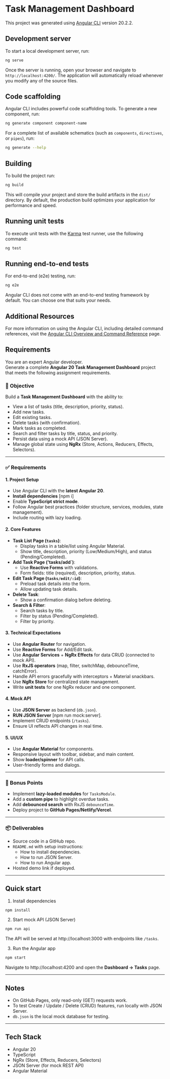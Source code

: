# Task Management Dashboard

This project was generated using [Angular CLI](https://github.com/angular/angular-cli) version 20.2.2.

## Development server

To start a local development server, run:

```bash
ng serve
```

Once the server is running, open your browser and navigate to `http://localhost:4200/`. The application will automatically reload whenever you modify any of the source files.

## Code scaffolding

Angular CLI includes powerful code scaffolding tools. To generate a new component, run:

```bash
ng generate component component-name
```

For a complete list of available schematics (such as `components`, `directives`, or `pipes`), run:

```bash
ng generate --help
```

## Building

To build the project run:

```bash
ng build
```

This will compile your project and store the build artifacts in the `dist/` directory. By default, the production build optimizes your application for performance and speed.

## Running unit tests

To execute unit tests with the [Karma](https://karma-runner.github.io) test runner, use the following command:

```bash
ng test
```

## Running end-to-end tests

For end-to-end (e2e) testing, run:

```bash
ng e2e
```

Angular CLI does not come with an end-to-end testing framework by default. You can choose one that suits your needs.

## Additional Resources

For more information on using the Angular CLI, including detailed command references, visit the [Angular CLI Overview and Command Reference](https://angular.dev/tools/cli) page.

## Requirements
You are an expert Angular developer.  
Generate a complete **Angular 20 Task Management Dashboard** project that meets the following assignment requirements.  

### 🎯 Objective
Build a **Task Management Dashboard** with the ability to:
- View a list of tasks (title, description, priority, status).
- Add new tasks.
- Edit existing tasks.
- Delete tasks (with confirmation).
- Mark tasks as completed.
- Search and filter tasks by title, status, and priority.
- Persist data using a mock API (JSON Server).
- Manage global state using **NgRx** (Store, Actions, Reducers, Effects, Selectors).

---

### ✅ Requirements

#### 1. Project Setup
- Use Angular CLI with the **latest Angular 20**.
- **Install dependencies** [npm i]
- Enable **TypeScript strict mode**.
- Follow Angular best practices (folder structure, services, modules, state management).
- Include routing with lazy loading.

#### 2. Core Features
- **Task List Page (`tasks`)**:
  - Display tasks in a table/list using Angular Material.
  - Show title, description, priority (Low/Medium/High), and status (Pending/Completed).
- **Add Task Page ('tasks/add`)**:
  - Use **Reactive Forms** with validations.
  - Form fields: title (required), description, priority, status.
- **Edit Task Page (`tasks/edit/:id`)**:
  - Preload task details into the form.
  - Allow updating task details.
- **Delete Task**:
  - Show a confirmation dialog before deleting.
- **Search & Filter**:
  - Search tasks by title.
  - Filter by status (Pending/Completed).
  - Filter by priority.

#### 3. Technical Expectations
- Use **Angular Router** for navigation.
- Use **Reactive Forms** for Add/Edit task.
- Use **Angular Services** + **NgRx Effects** for data CRUD (connected to mock API).
- Use **RxJS operators** (map, filter, switchMap, debounceTime, catchError).
- Handle API errors gracefully with interceptors + Material snackbars.
- Use **NgRx Store** for centralized state management.
- Write **unit tests** for one NgRx reducer and one component.

#### 4. Mock API
- Use **JSON Server** as backend (`db.json`).
- **RUN JSON Server** [npm run mock:server].
- Implement CRUD endpoints (`/tasks`).
- Ensure UI reflects API changes in real time.

#### 5. UI/UX
- Use **Angular Material** for components.
- Responsive layout with toolbar, sidebar, and main content.
- Show **loader/spinner** for API calls.
- User-friendly forms and dialogs.

---

### 🌟 Bonus Points
- Implement **lazy-loaded modules** for `TasksModule`.
- Add a **custom pipe** to highlight overdue tasks.
- Add **debounced search** with RxJS `debounceTime`.
- Deploy project to **GitHub Pages/Netlify/Vercel**.

---

### 📦 Deliverables
- Source code in a GitHub repo.
- `README.md` with setup instructions:
  - How to install dependencies.
  - How to run JSON Server.
  - How to run Angular app.
- Hosted demo link if deployed.

---

## Quick start

1) Install dependencies

```bash
npm install
```

2) Start mock API (JSON Server)

```bash
npm run api
```

The API will be served at http://localhost:3000 with endpoints like `/tasks`.

3) Run the Angular app

```bash
npm start
```

Navigate to http://localhost:4200 and open the **Dashboard → Tasks** page.

---

## Notes

- On GitHub Pages, only read-only (GET) requests work.
- To test Create / Update / Delete (CRUD) features, run locally with JSON Server.
- `db.json` is the local mock database for testing.

---

## Tech Stack

- Angular 20  
- TypeScript  
- NgRx (Store, Effects, Reducers, Selectors)  
- JSON Server (for mock REST API)  
- Angular Material  


 